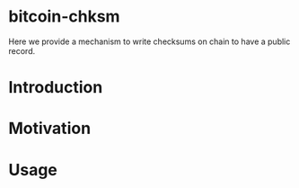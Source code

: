 # bitcoin-chksm
Here we provide a mechanism to write checksums on chain to have a public record.

# Introduction

# Motivation

# Usage
